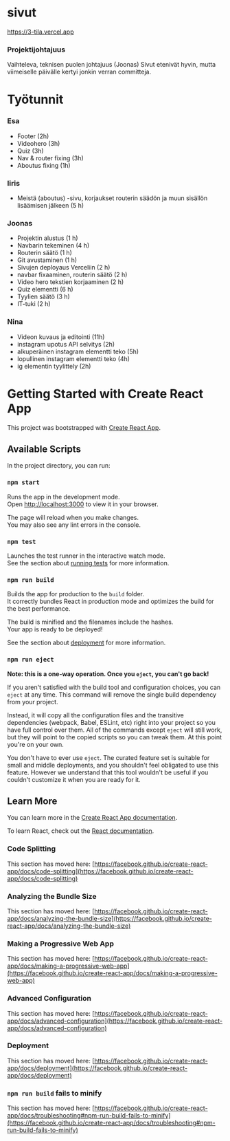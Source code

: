 # sivut
https://3-tila.vercel.app


### Projektijohtajuus
Vaihteleva, teknisen puolen johtajuus (Joonas)
Sivut etenivät hyvin, mutta viimeiselle päivälle kertyi jonkin verran committeja.

# Työtunnit

### Esa

- Footer (2h)
- Videohero (3h)
- Quiz (3h)
- Nav & router fixing (3h)
- Aboutus fixing (1h)

### Iiris

- Meistä (aboutus) -sivu, korjaukset routerin säädön ja muun sisällön lisäämisen jälkeen (5 h)

### Joonas

- Projektin alustus (1 h)
- Navbarin tekeminen (4 h)
- Routerin säätö (1 h)
- Git avustaminen (1 h)
- Sivujen deployaus Verceliin (2 h)
- navbar fixaaminen, routerin säätö (2 h)
- Video hero tekstien korjaaminen (2 h)
- Quiz elementti (6 h)
- Tyylien säätö (3 h)
- IT-tuki (2 h)

### Nina

- Videon kuvaus ja editointi (11h)
- instagram upotus API selvitys (2h)
- alkuperäinen instagram elementti teko (5h)
- lopullinen instagram elementti teko (4h)
- ig elementin tyylittely (2h)

# Getting Started with Create React App

This project was bootstrapped with [Create React App](https://github.com/facebook/create-react-app).

## Available Scripts

In the project directory, you can run:

### `npm start`

Runs the app in the development mode.\
Open [http://localhost:3000](http://localhost:3000) to view it in your browser.

The page will reload when you make changes.\
You may also see any lint errors in the console.

### `npm test`

Launches the test runner in the interactive watch mode.\
See the section about [running tests](https://facebook.github.io/create-react-app/docs/running-tests) for more information.

### `npm run build`

Builds the app for production to the `build` folder.\
It correctly bundles React in production mode and optimizes the build for the best performance.

The build is minified and the filenames include the hashes.\
Your app is ready to be deployed!

See the section about [deployment](https://facebook.github.io/create-react-app/docs/deployment) for more information.

### `npm run eject`

**Note: this is a one-way operation. Once you `eject`, you can't go back!**

If you aren't satisfied with the build tool and configuration choices, you can `eject` at any time. This command will remove the single build dependency from your project.

Instead, it will copy all the configuration files and the transitive dependencies (webpack, Babel, ESLint, etc) right into your project so you have full control over them. All of the commands except `eject` will still work, but they will point to the copied scripts so you can tweak them. At this point you're on your own.

You don't have to ever use `eject`. The curated feature set is suitable for small and middle deployments, and you shouldn't feel obligated to use this feature. However we understand that this tool wouldn't be useful if you couldn't customize it when you are ready for it.

## Learn More

You can learn more in the [Create React App documentation](https://facebook.github.io/create-react-app/docs/getting-started).

To learn React, check out the [React documentation](https://reactjs.org/).

### Code Splitting

This section has moved here: [https://facebook.github.io/create-react-app/docs/code-splitting](https://facebook.github.io/create-react-app/docs/code-splitting)

### Analyzing the Bundle Size

This section has moved here: [https://facebook.github.io/create-react-app/docs/analyzing-the-bundle-size](https://facebook.github.io/create-react-app/docs/analyzing-the-bundle-size)

### Making a Progressive Web App

This section has moved here: [https://facebook.github.io/create-react-app/docs/making-a-progressive-web-app](https://facebook.github.io/create-react-app/docs/making-a-progressive-web-app)

### Advanced Configuration

This section has moved here: [https://facebook.github.io/create-react-app/docs/advanced-configuration](https://facebook.github.io/create-react-app/docs/advanced-configuration)

### Deployment

This section has moved here: [https://facebook.github.io/create-react-app/docs/deployment](https://facebook.github.io/create-react-app/docs/deployment)

### `npm run build` fails to minify

This section has moved here: [https://facebook.github.io/create-react-app/docs/troubleshooting#npm-run-build-fails-to-minify](https://facebook.github.io/create-react-app/docs/troubleshooting#npm-run-build-fails-to-minify)
